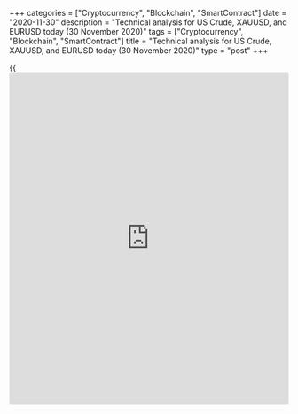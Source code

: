 +++
categories = ["Cryptocurrency", "Blockchain", "SmartContract"]
date = "2020-11-30"
description = "Technical analysis for US Crude, XAUUSD, and EURUSD today (30 November 2020)"
tags = ["Cryptocurrency", "Blockchain", "SmartContract"]
title = "Technical analysis for US Crude, XAUUSD, and EURUSD today (30 November 2020)"
type = "post"
+++

{{<iframe id="large-banner" src="https://www.bounty.group/#slide=4.0" width="100%" height="600" scrolling="no" style="border: 0px solid rgb(216, 221, 230); border-radius: 3px;">}}

2020-11-30

2020-11-30

Short-term forecast for oil, gold, and EURUSD for 30.11.2020Alex
Rodionov

I welcome my fellow traders! I have made a price forecast for US Crude,
XAUUSD, and EURUSD using a combination of margin zones methodology and
technical analysis. Based on the market analysis, I suggest entry
signals for day traders.

The Oil price has broken out Target Zone 2 [44.22 - 43.71]. The next
growth target is Target Zone 3 [49.32 — 48.81].

The article covers the following subjects:

## Oil price forecast for today: USCrude analysis

The oil price has broken out Target Zone 2 [44.22 – 43.71]. The next
growth target is Target Zone 3 [49.32 - 48.81]. The medium-term is up.

I recommend expecting a correction down and look for a pattern to buy in
[43.00 - 42.81] or [41.32 - 40.85].

In the shorter timeframe, there is a correction down in the short-term
uptrend with the target to test Intermediary Zone [43.70 – 43.46]. The
price is going down from the strong resistance Additional Zone [45.69 –
45.57].

Bears have just broken through the low of last week, and so we should
rearrange Additional Zone. It is now in the zone of [45.58 – 45.46]. If
there is a correction again, we shall look for sell trades in the zone.

If the price breaks through the local low today, we shall rearrange the
resistance zones.

The downside target is Intermediary Zone [43.70 — 43.46].

### [USCrude ][1]trading ideas for today:

Hold down sell trades entered in the zone of [45.00 - 45.70].
TakeProfit: Intermediary Zone [43.70 - 43.46]. StopLoss: 45.70.

* * *

## Gold price forecast for today: XAUUSD analysis

Gold is going down in the medium-term downtrend. The downside target is
Target Zone 3 [1736.4 – 1727.1]. We shall enter new sell trades on the
correction after the resistance [1850.4 — 1890.8] is tested.

It is clear from the short-term chart that the price didn’t break out
Gold Zone [1792.9 - 1787.2] on Friday. Today, bears have tried to break
the zone out, but now, the price is rolling back into the support zone.

If the price goes to the support Gold Zone and breaks out the resistance
at 1796.0, there will be a chance to buy in the correction with the
first target in Intermediary Zone [1827.5 – 1821.8].

We will enter new sell trades at good prices in the trend key resistance
zone.

### [XAUUSD][2] trading ideas for today:

  1. If the price breaks out level 1796.0, buy in the correction. TakeProfit: Intermediary Zone [1827.5 - 1821.8]. StopLoss: beyond the next low.

  2. Sell according to the pattern in Intermediary Zone [1827.5 - 1821.8]. TakeProfit: 1765.5. StopLoss: according to the pattern rules.

* * *

## Euro/Dollar forecast for today: EURUSD analysis

The EURUSD broke out the strong resistance zone [1.1920 – 1.1892] last
week. The uptrend continues. The upside target is Target Zone 2 [1.2032
- 1.2012].

I recommend entering purchases on the correction. Two variants to buy:
the zone of [1.1920 – 1.1892] and the trend key support [1.1768 —
1.1747].

Let us switch to a shorter timeframe and analyze the short-term trend.
The EURUSD is trading up in the short-term.

Traders have reached the primary target in the trend, Target Zone
[1.2000 - 1.1977]. We should exit all purchases and prepare for a
correction.

The price could reach Additional Zone [1.1924 - 1.1919] and Intermediary
Zone [1.1872 – 1.1862] in the correction. We shall enter new purchases
in these zones with the target to break through the local high.

### [EURUSD][3] trading ideas for today:

  1. Buy according to the pattern in Additional Zone [1.1924 - 1.1919]. TakeProfit: 1.1977. StopLoss: according to the pattern rules.

  2. Buy according to the pattern in Intermediary Zone [1.1872 - 1.1862]. TakeProfit: 1.1977. StopLoss: according to the pattern rules.

* * *

P.S. Did you like my article? Share it in social networks: it will be
the best “thank you" :)

Ask me questions and comment below. I’ll be glad to answer your
questions and give necessary explanations.

 **Useful links:**

  * I recommend trying to trade with a reliable broker [here][4]. The system allows you to trade by yourself or copy successful traders from all across the globe.
  * Use my promo-code BLOG for getting deposit bonus 50% on LiteForex platform. Just enter this code in the appropriate field while [depositing][5] your trading account.
  * Telegram chat for traders: <t.me/liteforexengchat>. We are sharing the signals and trading experience
  * Telegram channel with high-quality analytics, Forex reviews, training articles, and other useful things for traders <t.me/liteforex>

## Price chart of USCrude in real time mode

The content of this article reflects the author’s opinion and does not
necessarily reflect the official position of LiteForex. The material
published on this page is provided for informational purposes only and
should not be considered as the provision of investment advice for the
purposes of Directive 2004/39/EC.

Rate this article:

{{value}}

( {{count}} {{title}} )

   1. my.liteforex.com/trading?type=oil
   2. my.liteforex.com/trading/chart?symbol=XAUUSD
   3. my.liteforex.com/trading/chart?symbol=EURUSD
   4. my.liteforex.com/?category=analysts-opinions&slug=short-term-forecast-for-oil-gold-and-eurusd-for-30112020&openPopup=%2Fregistration%2Fpopup&utm_source=blog&utm_medium=article&utm_campaign=bonus
   5. my.liteforex.com/deposit/?category=analysts-opinions&slug=short-term-forecast-for-oil-gold-and-eurusd-for-30112020&promo_code=BLOG&utm_source=blog&utm_medium=article&utm_campaign=bonus